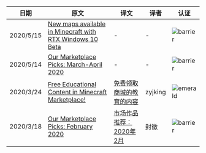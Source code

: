 |日期|原文|译文|译者|认证|
|---|---|---|---|---|
|2020/5/15|[New maps available in Minecraft with RTX Windows 10 Beta](https://www.minecraft.net/en-us/article/new-maps-available-minecraft-rtx-windows-10-beta)|-|-|![barrier](https://user-images.githubusercontent.com/15277496/76684847-3c2d4900-65dd-11ea-8d91-c7be623cf3d2.png)|
|2020/5/14|[Our Marketplace Picks: March-April 2020](https://www.minecraft.net/en-us/article/our-marketplace-picks--march-april-2020)|-|-|![barrier](https://user-images.githubusercontent.com/15277496/76684847-3c2d4900-65dd-11ea-8d91-c7be623cf3d2.png)|
|2020/3/24|[Free Educational Content in Minecraft Marketplace!](https://www.minecraft.net/en-us/article/free-educational-content-minecraft-marketplace-)|[免费领取商城的教育的内容](https://www.mcbbs.net/thread-996929-1-1.html)|zyjking|![emerald](https://user-images.githubusercontent.com/15277496/76684841-320b4a80-65dd-11ea-8206-e766bbbd3b7d.png)|
|2020/3/18|[Our Marketplace Picks: February 2020](https://www.minecraft.net/en-us/article/our-marketplace-picks--february)|[市场作品推荐：2020年2月](https://www.mcbbs.net/thread-1002098-1-1.html)|封徵|![barrier](https://user-images.githubusercontent.com/15277496/76684847-3c2d4900-65dd-11ea-8d91-c7be623cf3d2.png)|
